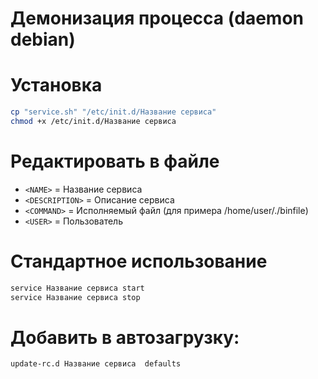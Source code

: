 # Демонизация процесса (daemon debian)

# Установка
```sh
cp "service.sh" "/etc/init.d/Название сервиса"
chmod +x /etc/init.d/Название сервиса
``` 
# Редактировать в файле
* `<NAME>` = Название сервиса
* `<DESCRIPTION>` = Описание сервиса
* `<COMMAND>` = Исполняемый файл (для примера /home/user/./binfile)
* `<USER>` = Пользователь

# Cтандартное использование
```sh
service Название сервиса start
service Название сервиса stop
```
# Добавить в автозагрузку:
```sh
update-rc.d Название сервиса  defaults
```
